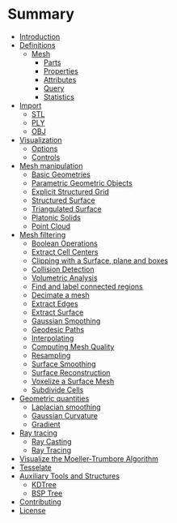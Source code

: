 # Summary

- [Introduction](./intro.md)
- [Definitions](./start.md)
  - [Mesh](./mesh.md)
    - [Parts](./parts.md)
    - [Properties](./properties.md)
    - [Attributes](./attributes.md)
    - [Query](./query.md)
    - [Statistics]()
- [Import](./import.md)
  - [STL](./stl.md)
  - [PLY](./ply.md)
  - [OBJ](./obj.md)
- [Visualization](./visualization.md)
  - [Options](./options.md)
  - [Controls](./controls.md)
- [Mesh manipulation](mesh_manipul.md)
  - [Basic Geometries](./basic_geometries.md)
  - [Parametric Geometric Objects](./parametric_geometric_objects.md)
  - [Explicit Structured Grid]( )
  - [Structured Surface]()
  - [Triangulated Surface]( )
  - [Platonic Solids]()
  - [Point Cloud]()
- [Mesh filtering](mesh_filtering.md)
  - [Boolean Operations](./boolean_operations.md) 
  - [Extract Cell Centers](./extract_cell_centers.md)
  - [Clipping with a Surface, plane and boxes]()
  - [Collision Detection]()
  - [Volumetric Analysis]()
  - [Find and label connected regions]()
  - [Decimate a mesh]()
  - [Extract Edges](./extract_edges.md)
  - [Extract Surface]()
  - [Gaussian Smoothing]()
  - [Geodesic Paths]()
  - [Interpolating]()
  - [Computing Mesh Quality]()
  - [Resampling]()
  - [Surface Smoothing]()
  - [Surface Reconstruction]()
  - [Voxelize a Surface Mesh]()
  - [Subdivide Cells]()
- [Geometric quantities]()
  - [Laplacian smoothing]()
  - [Gaussian Curvature]()
  - [Gradient]()
- [Ray tracing]()
  - [Ray Casting]()
  - [Ray Tracing]()
- [Visualize the Moeller-Trumbore Algorithm]()
- [Tesselate]()
- [Auxiliary Tools and Structures](./auxiliary.md)
  - [KDTree](./kdtree.md)
  - [BSP Tree](./bsptree.md)
- [Contributing](./CONTRIBUTING.md)
- [License](./LICENSE.md)